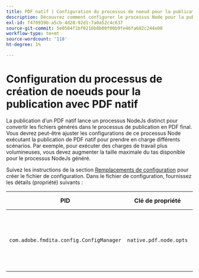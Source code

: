 ```yaml
---
title: PDF natif | Configuration du processus de noeud pour la publication de PDF natif
description: Découvrez comment configurer le processus Node pour la publication native de PDF
exl-id: f470939b-a5cb-4d28-92d1-7a0a52c4c637
source-git-commit: 5e0584f1bf0216b8b00f00b9fe46fa682c244e08
workflow-type: tm+mt
source-wordcount: '118'
ht-degree: 1%

---
```


# Configuration du processus de création de noeuds pour la publication avec PDF natif

La publication d’un PDF natif lance un processus NodeJs distinct pour convertir les fichiers générés dans le processus de publication en PDF final. Vous devrez peut-être ajuster les configurations de ce processus Node exécutant la publication de PDF natif pour prendre en charge différents scénarios. Par exemple, pour exécuter des charges de travail plus volumineuses, vous devez augmenter la taille maximale du tas disponible pour le processus NodeJs généré.

Suivez les instructions de la section [Remplacements de configuration](../cs-install-guide/download-install-additional-config-override.md) pour créer le fichier de configuration. Dans le fichier de configuration, fournissez les détails (propriété) suivants :

| PID | Clé de propriété | Valeur de la propriété |
|---|---|---|
| `com.adobe.fmdita.config.ConfigManager` | `native.pdf.node.opts` | Valeur de chaîne à définir comme standard `NODE_OPTIONS`.<BR> Valeur par défaut : &quot;&quot; |
